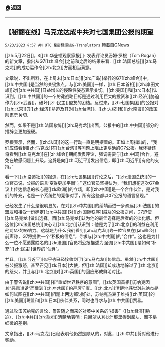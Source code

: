 ###  [:house:返回](README.md)
---


## 【秘翻在线】马克龙达成中共对七国集团公报的期望
`5/23/2023 6:57 AM UTC 秘密翻譯組G-Translators` [轉載自GNews](https://gnews.org/articles/1323490)

[[zh:5月22日]]，《[[zh:华盛顿观察家报]]》发表评论员汤姆·罗根（Tom Rogan）的新文章，指出从G7[[zh:峰会]]之前和之后的结果来看，[[zh:法国总统]][[zh:马克龙]]的成功运作令[[zh:北京]]方面相当满意。

文章说，不出所料，在上周末[[zh:日本]][[zh:广岛]]举行的G7[[zh:峰会]]中，[[zh:中共国]]是当然的关键焦点。与[[zh:美国]]一样，[[zh:日本首相]][[zh:岸田文雄]]对[[zh:中共国]]日益增长的侵略性姿态表示关切。[[zh:美国]]和[[zh:日本]]认识到，[[zh:中共国]]的一个关键战略目标是通过利用巨大的投资和[[zh:经济]]胁迫作为[[zh:武器]]，破坏[[zh:民主]]盟友的团结。反过来，[[zh:七国集团]]的公报对[[zh:北京]]的[[zh:经济]]胁迫及其对[[zh:台湾]]、[[zh:人权]]和[[zh:南海]]的政策则表示关切。

然而，如果不是[[zh:法国总统]][[zh:马克龙]]出面，公报中的[[zh:中共国]]部分的措辞会更加强硬。

罗根表示，然而，[[zh:法国]]的这一行动一直是明摆着的。正如上周指出的，“我们应该看到[[zh:马克龙]]在[[zh:台湾]]等问题上阻止更明确的G7公报。我怀疑还将看到[[zh:马克龙]]在[[zh:峰会]]期间发表评论，强调需要与[[zh:中国]]合作，避免在敏感问题上升级。这将是向[[zh:习近平]]发出信息，即[[zh:习近平]]有他的支持。”

看一下[[zh:路透社]]的报道，在[[zh:七国集团]]讨论之后，“[[zh:法国总统]]的一位官员说，公报的语言‘变得更加平衡'’。” 这位官员坚持认为，“我们想在这次G7会议上传达信息的核心是[[zh:欧洲]]的立场，即[[zh:中国]]是一个合作伙伴，是对我们的补充，也是一个系统性的竞争对手，所有这些都以G7公报的语言呈现。”

已经发生了什么是很明显的。在对[[zh:中共国]]的绥靖而进一步疏远[[zh:法国]]的盟友和接受一份确定[[zh:中共国]]对[[zh:国际秩序]]威胁的公报之间，G7迫使[[zh:马克龙]]做出选择，而[[zh:马克龙]]认为他的最佳选择是后者的的淡化版。但这位[[zh:法国总统]]决心让[[zh:北京]]认识到：他是为了[[zh:北京]]的利益在利用他对G7的影响力。这就是为什么我们看到[[zh:马克龙]]的一位官员在[[zh:峰会]]前声称，G7将提供一个“积极的信息”，寻求与[[zh:中共国]]的“合作”。这也是为什么一位不愿透露姓名的[[zh:法国]]官员将公报描述为强调[[zh:中共国]]是如何“补充”[[zh:民主]]世界的“伙伴”。

并且，[[zh:习近平]]似乎也已经接收到了[[zh:马克龙]]的信息。虽然[[zh:中共国]]被公报激怒，甚至召见[[zh:日本]]大使，但[[zh:法国]]却成功地躲过了[[zh:北京]]的怒火，并且与[[zh:北京]]对[[zh:英国]]的回应形成鲜明对比。

由于警告说[[zh:中共国]]有“重塑世界秩序的意图”，[[zh:英国首相]]苏纳克因其“恶意诽谤”而受到[[zh:中共国]]的严厉斥责。[[zh:北京]]清楚地感觉到苏纳克是如何试图在[[zh:中共国]]问题上两边都讨好处，苏纳克热衷于维持[[zh:英国]]的[[zh:美国]]联盟和[[zh:日本]]伙伴关系，同时也寻求与[[zh:中共国]]贸易。

通过攻击苏纳克的言论、警告随之而来的对英中关系的“损害”（[[zh:经济]]胁迫），[[zh:中共]][[zh:政府]]清楚地表明：只期望从其伙伴那里得到服从，而不是细微的差别。

文章指出，[[zh:马克龙]]已经表明他仍然是顺从的，对此，[[zh:中共]]将对他进行奖励。
